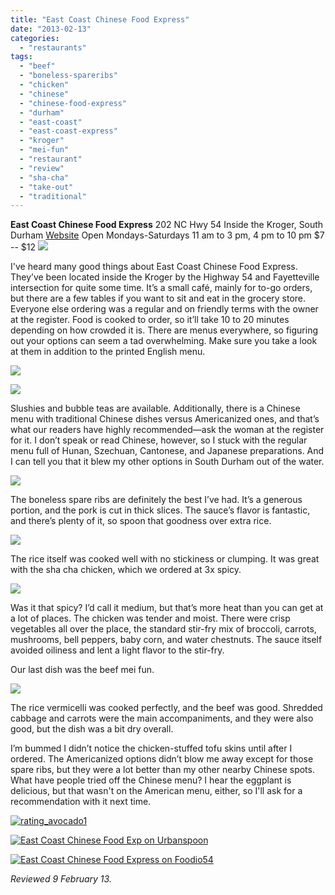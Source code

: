 ```yaml
---
title: "East Coast Chinese Food Express"
date: "2013-02-13"
categories:
  - "restaurants"
tags:
  - "beef"
  - "boneless-spareribs"
  - "chicken"
  - "chinese"
  - "chinese-food-express"
  - "durham"
  - "east-coast"
  - "east-coast-express"
  - "kroger"
  - "mei-fun"
  - "restaurant"
  - "review"
  - "sha-cha"
  - "take-out"
  - "traditional"
---
```


**East Coast Chinese Food Express** 202 NC Hwy 54 Inside the Kroger, South Durham [Website](http://www.eastcoastchinesefoodexpress.com/) Open Mondays-Saturdays 11 am to 3 pm, 4 pm to 10 pm $7 -- $12 [![](http://carpedurham.com/wp-content/uploads/2013/02/East-Coast-Express-00.jpg)](http://carpedurham.com/?attachment_id=23094)

I've heard many good things about East Coast Chinese Food Express. They’ve been located inside the Kroger by the Highway 54 and Fayetteville intersection for quite some time. It’s a small café, mainly for to-go orders, but there are a few tables if you want to sit and eat in the grocery store. Everyone else ordering was a regular and on friendly terms with the owner at the register. Food is cooked to order, so it’ll take 10 to 20 minutes depending on how crowded it is. There are menus everywhere, so figuring out your options can seem a tad overwhelming. Make sure you take a look at them in addition to the printed English menu.

[![](http://carpedurham.com/wp-content/uploads/2013/02/East-Coast-Express-02.jpg)](http://carpedurham.com/?attachment_id=23100)

[![](http://carpedurham.com/wp-content/uploads/2013/02/East-Coast-Express-01.jpg)](http://carpedurham.com/?attachment_id=23099)

Slushies and bubble teas are available. Additionally, there is a Chinese menu with traditional Chinese dishes versus Americanized ones, and that’s what our readers have highly recommended—ask the woman at the register for it. I don’t speak or read Chinese, however, so I stuck with the regular menu full of Hunan, Szechuan, Cantonese, and Japanese preparations. And I can tell you that it blew my other options in South Durham out of the water.

[![](http://carpedurham.com/wp-content/uploads/2013/02/East-Coast-Express-03.jpg)](http://carpedurham.com/?attachment_id=23098)

The boneless spare ribs are definitely the best I’ve had. It’s a generous portion, and the pork is cut in thick slices. The sauce’s flavor is fantastic, and there’s plenty of it, so spoon that goodness over extra rice.

[![](http://carpedurham.com/wp-content/uploads/2013/02/East-Coast-Express-04.jpg)](http://carpedurham.com/?attachment_id=23096)

The rice itself was cooked well with no stickiness or clumping. It was great with the sha cha chicken, which we ordered at 3x spicy.

[![](http://carpedurham.com/wp-content/uploads/2013/02/East-Coast-Express-06.jpg)](http://carpedurham.com/?attachment_id=23095)

Was it that spicy? I’d call it medium, but that’s more heat than you can get at a lot of places. The chicken was tender and moist. There were crisp vegetables all over the place, the standard stir-fry mix of broccoli, carrots, mushrooms, bell peppers, baby corn, and water chestnuts. The sauce itself avoided oiliness and lent a light flavor to the stir-fry.

Our last dish was the beef mei fun.

[![](http://carpedurham.com/wp-content/uploads/2013/02/East-Coast-Express-05.jpg)](http://carpedurham.com/?attachment_id=23097)

The rice vermicelli was cooked perfectly, and the beef was good. Shredded cabbage and carrots were the main accompaniments, and they were also good, but the dish was a bit dry overall.

I’m bummed I didn’t notice the chicken-stuffed tofu skins until after I ordered. The Americanized options didn’t blow me away except for those spare ribs, but they were a lot better than my other nearby Chinese spots. What have people tried off the Chinese menu? I hear the eggplant is delicious, but that wasn't on the American menu, either, so I'll ask for a recommendation with it next time.

[![rating_avocado1](http://s3.amazonaws.com/thegourmez-wpmedia/2009/02/rating_avocado1.gif)](http://www.thegourmez.com/2009/02/restaurant-review-nanas-durham/rating_avocado1/)

[![East Coast Chinese Food Exp on Urbanspoon](http://www.urbanspoon.com/b/link/290742/minilink.gif)](http://www.urbanspoon.com/r/25/290742/restaurant/South-Durham/East-Coast-Chinese-Food-Exp-Durham)

[![East Coast Chinese Food Express on Foodio54](http://foodio54.com/images/badge-1-b3043.jpg)](http://foodio54.com/restaurant/Durham-NC/b3043/East-Coast-Chinese-Food-Express)

_Reviewed 9 February 13._
